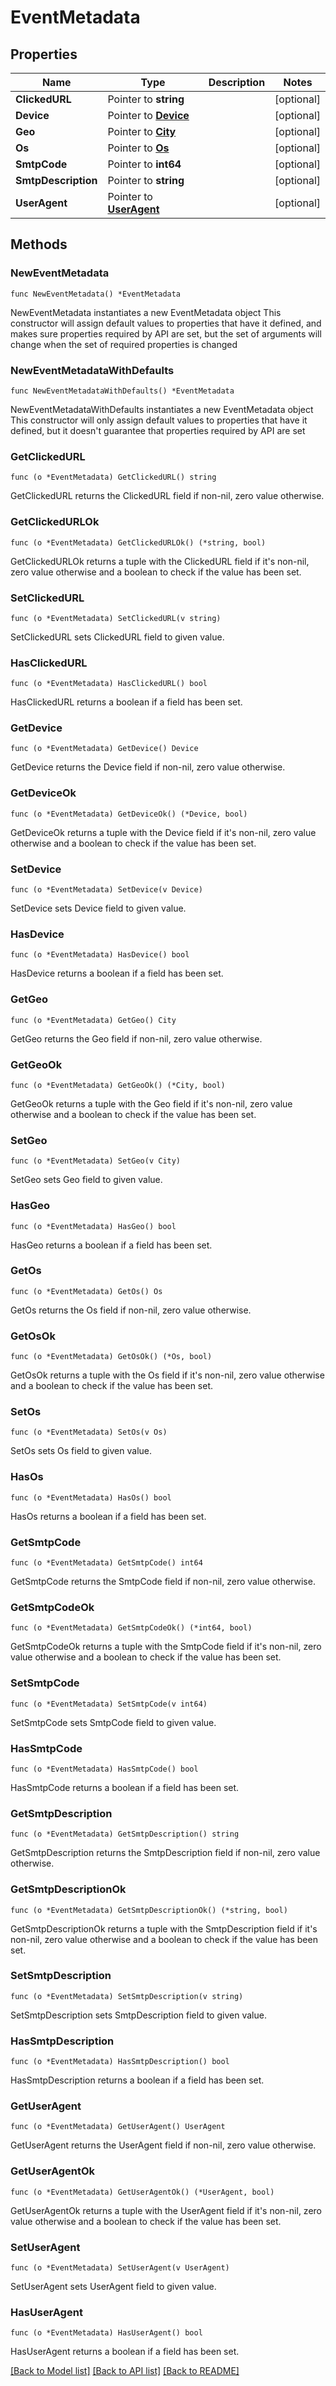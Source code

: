 # EventMetadata

## Properties

Name | Type | Description | Notes
------------ | ------------- | ------------- | -------------
**ClickedURL** | Pointer to **string** |  | [optional] 
**Device** | Pointer to [**Device**](Device.md) |  | [optional] 
**Geo** | Pointer to [**City**](City.md) |  | [optional] 
**Os** | Pointer to [**Os**](Os.md) |  | [optional] 
**SmtpCode** | Pointer to **int64** |  | [optional] 
**SmtpDescription** | Pointer to **string** |  | [optional] 
**UserAgent** | Pointer to [**UserAgent**](UserAgent.md) |  | [optional] 

## Methods

### NewEventMetadata

`func NewEventMetadata() *EventMetadata`

NewEventMetadata instantiates a new EventMetadata object
This constructor will assign default values to properties that have it defined,
and makes sure properties required by API are set, but the set of arguments
will change when the set of required properties is changed

### NewEventMetadataWithDefaults

`func NewEventMetadataWithDefaults() *EventMetadata`

NewEventMetadataWithDefaults instantiates a new EventMetadata object
This constructor will only assign default values to properties that have it defined,
but it doesn't guarantee that properties required by API are set

### GetClickedURL

`func (o *EventMetadata) GetClickedURL() string`

GetClickedURL returns the ClickedURL field if non-nil, zero value otherwise.

### GetClickedURLOk

`func (o *EventMetadata) GetClickedURLOk() (*string, bool)`

GetClickedURLOk returns a tuple with the ClickedURL field if it's non-nil, zero value otherwise
and a boolean to check if the value has been set.

### SetClickedURL

`func (o *EventMetadata) SetClickedURL(v string)`

SetClickedURL sets ClickedURL field to given value.

### HasClickedURL

`func (o *EventMetadata) HasClickedURL() bool`

HasClickedURL returns a boolean if a field has been set.

### GetDevice

`func (o *EventMetadata) GetDevice() Device`

GetDevice returns the Device field if non-nil, zero value otherwise.

### GetDeviceOk

`func (o *EventMetadata) GetDeviceOk() (*Device, bool)`

GetDeviceOk returns a tuple with the Device field if it's non-nil, zero value otherwise
and a boolean to check if the value has been set.

### SetDevice

`func (o *EventMetadata) SetDevice(v Device)`

SetDevice sets Device field to given value.

### HasDevice

`func (o *EventMetadata) HasDevice() bool`

HasDevice returns a boolean if a field has been set.

### GetGeo

`func (o *EventMetadata) GetGeo() City`

GetGeo returns the Geo field if non-nil, zero value otherwise.

### GetGeoOk

`func (o *EventMetadata) GetGeoOk() (*City, bool)`

GetGeoOk returns a tuple with the Geo field if it's non-nil, zero value otherwise
and a boolean to check if the value has been set.

### SetGeo

`func (o *EventMetadata) SetGeo(v City)`

SetGeo sets Geo field to given value.

### HasGeo

`func (o *EventMetadata) HasGeo() bool`

HasGeo returns a boolean if a field has been set.

### GetOs

`func (o *EventMetadata) GetOs() Os`

GetOs returns the Os field if non-nil, zero value otherwise.

### GetOsOk

`func (o *EventMetadata) GetOsOk() (*Os, bool)`

GetOsOk returns a tuple with the Os field if it's non-nil, zero value otherwise
and a boolean to check if the value has been set.

### SetOs

`func (o *EventMetadata) SetOs(v Os)`

SetOs sets Os field to given value.

### HasOs

`func (o *EventMetadata) HasOs() bool`

HasOs returns a boolean if a field has been set.

### GetSmtpCode

`func (o *EventMetadata) GetSmtpCode() int64`

GetSmtpCode returns the SmtpCode field if non-nil, zero value otherwise.

### GetSmtpCodeOk

`func (o *EventMetadata) GetSmtpCodeOk() (*int64, bool)`

GetSmtpCodeOk returns a tuple with the SmtpCode field if it's non-nil, zero value otherwise
and a boolean to check if the value has been set.

### SetSmtpCode

`func (o *EventMetadata) SetSmtpCode(v int64)`

SetSmtpCode sets SmtpCode field to given value.

### HasSmtpCode

`func (o *EventMetadata) HasSmtpCode() bool`

HasSmtpCode returns a boolean if a field has been set.

### GetSmtpDescription

`func (o *EventMetadata) GetSmtpDescription() string`

GetSmtpDescription returns the SmtpDescription field if non-nil, zero value otherwise.

### GetSmtpDescriptionOk

`func (o *EventMetadata) GetSmtpDescriptionOk() (*string, bool)`

GetSmtpDescriptionOk returns a tuple with the SmtpDescription field if it's non-nil, zero value otherwise
and a boolean to check if the value has been set.

### SetSmtpDescription

`func (o *EventMetadata) SetSmtpDescription(v string)`

SetSmtpDescription sets SmtpDescription field to given value.

### HasSmtpDescription

`func (o *EventMetadata) HasSmtpDescription() bool`

HasSmtpDescription returns a boolean if a field has been set.

### GetUserAgent

`func (o *EventMetadata) GetUserAgent() UserAgent`

GetUserAgent returns the UserAgent field if non-nil, zero value otherwise.

### GetUserAgentOk

`func (o *EventMetadata) GetUserAgentOk() (*UserAgent, bool)`

GetUserAgentOk returns a tuple with the UserAgent field if it's non-nil, zero value otherwise
and a boolean to check if the value has been set.

### SetUserAgent

`func (o *EventMetadata) SetUserAgent(v UserAgent)`

SetUserAgent sets UserAgent field to given value.

### HasUserAgent

`func (o *EventMetadata) HasUserAgent() bool`

HasUserAgent returns a boolean if a field has been set.


[[Back to Model list]](../README.md#documentation-for-models) [[Back to API list]](../README.md#documentation-for-api-endpoints) [[Back to README]](../README.md)


